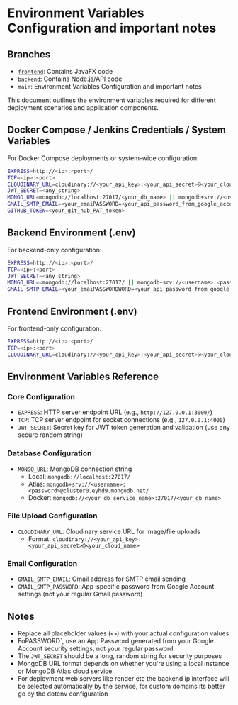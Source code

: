 # Environment Variables Configuration and important notes

## Branches
- [`frontend`](https://github.com/yehiamtheone/forrealdatingapp/tree/Frontend): Contains JavaFX code  
- [`backend`](https://github.com/yehiamtheone/forrealdatingapp/tree/Backend): Contains Node.js/API code  
- `main`: Environment Variables Configuration and important notes

This document outlines the environment variables required for different deployment scenarios and application components.

## Docker Compose / Jenkins Credentials / System Variables

For Docker Compose deployments or system-wide configuration:

```bash
EXPRESS=http://<ip>:<port>/
TCP=<ip>:<port>
CLOUDINARY_URL=cloudinary://<your_api_key>:<your_api_secret>@<your_cloud_name>
JWT_SECRET=<any_string>
MONGO_URL=mongodb://localhost:27017/<your_db_name> || mongodb+srv://<username>:<password>@cluster0.eyhd9.mongodb.net/<your_db_name>
GMAIL_SMTP_EMAIL=<your_emaiPASSWORD=<your_api_password_from_google_account_settings>
GITHUB_TOKEN=<your_git_hub_PAT_token>
```

## Backend Environment (.env)

For backend-only configuration:

```bash
EXPRESS=http://<ip>:<port>/
TCP=<ip>:<port>
JWT_SECRET=<any_string>
MONGO_URL=<mongodb://localhost:27017/ || mongodb+srv://<username>:<password>@cluster0.eyhd9.mongodb.net/>
GMAIL_SMTP_EMAIL=<your_emaiPASSWORDWORD=<your_api_password_from_google_account_settings>
```

## Frontend Environment (.env)

For frontend-only configuration:

```bash
EXPRESS=http://<ip>:<port>/
TCP=<ip>:<port>
CLOUDINARY_URL=cloudinary://<your_api_key>:<your_api_secret>@<your_cloud_name>

```

## Environment Variables Reference

### Core Configuration
- `EXPRESS`: HTTP server endpoint URL (e.g., `http://127.0.0.1:3000/`)
- `TCP`: TCP server endpoint for socket connections (e.g., `127.0.0.1:4000`)
- `JWT_SECRET`: Secret key for JWT token generation and validation (use any secure random string)

### Database Configuration
- `MONGO_URL`: MongoDB connection string
  - Local: `mongodb://localhost:27017/`
  - Atlas: `mongodb+srv://<username>:<password>@cluster0.eyhd9.mongodb.net/`
  - Docker: `mongodb://<your_db_service_name>:27017/<your_db_name>`

### File Upload Configuration
- `CLOUDINARY_URL`: Cloudinary service URL for image/file uploads
  - Format: `cloudinary://<your_api_key>:<your_api_secret>@<your_cloud_name>`

### Email Configuration
- `GMAIL_SMTP_EMAIL`: Gmail address for SMTP email sending
- `GMAIL_SMTP_PASSWORD`: App-specific password from Google Account settings (not your regular Gmail password)

## Notes

- Replace all placeholder values (`<>`) with your actual configuration values
- FoPASSWORD`, use an App Password generated from your Google Account security settings, not your regular password
- The `JWT_SECRET` should be a long, random string for security purposes
- MongoDB URL format depends on whether you're using a local instance or MongoDB Atlas cloud service
- For deployment web servers like render etc the backend ip interface will be selected automatically by the service, for custom domains its better go by the dotenv configuration 